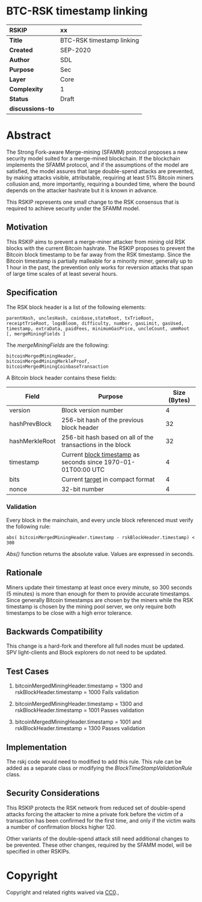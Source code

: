 # BTC-RSK timestamp linking


|RSKIP          | xx |
| :------------ |:-------------|
|**Title**      |BTC-RSK timestamp linking|
|**Created**    |SEP-2020 |
|**Author**     |SDL |
|**Purpose**    |Sec |
|**Layer**      |Core |
|**Complexity** |1 |
|**Status**     |Draft |
|**discussions-to**     | |


# **Abstract**

The Strong Fork-aware Merge-mining (SFAMM) protocol proposes a new security model suited for a merge-mined blockchain. If the blockchain implements the SFAMM protocol, and if the assumptions of the model are satisfied, the model assures that large double-spend attacks are prevented, by making attacks visible, attributable, requiring at least 51% Bitcoin miners collusion and, more importantly, requiring a bounded time, where the bound depends on the attacker hashrate but it is known in advance.  

This RSKIP represents one small change to the RSK consensus that is required to achieve security under the SFAMM model.  




## Motivation

This RSKIP aims to prevent a merge-miner attacker from mining old RSK blocks with the current Bitcoin hashrate. The RSKIP proposes to prevent the Bitcoin block timestamp to be far away from the RSK timestamp. Since the Bitcoin timestamp is partially malleable for a minority miner, generally up to 1 hour in the past, the prevention only works for reversion attacks that span of large time scales of at least several hours.  


## Specification

 The RSK block header is a list of the following elements:

```
parentHash, unclesHash, coinbase,stateRoot, txTrieRoot, receiptTrieRoot, logsBloom, difficulty, number, gasLimit, gasUsed, timestamp, extraData, paidFees, minimumGasPrice, uncleCount, ummRoot [, mergeMiningFields ] 
```

The *mergeMiningFields* are the following:

```
bitcoinMergedMiningHeader,
bitcoinMergedMiningMerkleProof,
bitcoinMergedMiningCoinbaseTransaction
```

A Bitcoin block header contains these fields:

| Field          | Purpose                                                      | Size (Bytes) |
| -------------- | ------------------------------------------------------------ | ------------ |
| version        | Block version number                                         | 4            |
| hashPrevBlock  | 256-bit hash of the previous block header                    | 32           |
| hashMerkleRoot | 256-bit hash based on all of the transactions in the block   | 32           |
| timestamp      | Current [block timestamp](https://en.bitcoin.it/wiki/Block_timestamp) as seconds since 1970-01-01T00:00 UTC | 4            |
| bits           | Current [target](https://en.bitcoin.it/wiki/Target) in compact format | 4            |
| nonce          | 32-bit number                                                | 4            |

### Validation

Every block in the mainchain, and every uncle block referenced must verify the following rule: 

```
abs( bitcoinMergedMiningHeader.timestamp - rskBlockHeader.timestamp) < 300
```

*Abs()* function returns the absolute value. Values are expressed in seconds.

## Rationale

Miners update their timestamp at least once every minute, so 300 seconds (5 minutes) is more than enough for them to provide accurate timestamps. Since generally Bitcoin timestamps are chosen by the miners while the RSK timestamp is chosen by the mining pool server, we only require both timestamps to be close with a high error tolerance.

## Backwards Compatibility

This change is a hard-fork and therefore all full nodes must be updated. SPV light-clients and Block explorers do not need to be updated. 

## Test Cases

1. bitcoinMergedMiningHeader.timestamp = 1300 and rskBlockHeader.timestamp = 1000
   Fails validation

2. bitcoinMergedMiningHeader.timestamp = 1300 and rskBlockHeader.timestamp = 1001
   Passes validation
3. bitcoinMergedMiningHeader.timestamp = 1001 and rskBlockHeader.timestamp = 1300
   Passes validation

## Implementation

The rskj code would need to modified to add this rule. This rule can be added as a separate class or modifying the *BlockTimeStampValidationRule* class. 

## Security Considerations

This RSKIP protects the RSK network from reduced set of double-spend attacks forcing the attacker to mine a private fork before the victim of a transaction has been confirmed for the first time, and only if the victim waits a number of confirmation blocks higher 120. 

Other variants of the double-spend attack still need additional changes to be prevented. These other changes, required by the SFAMM model, will be specified in other RSKIPs.

# **Copyright**

Copyright and related rights waived via [CC0](https://creativecommons.org/publicdomain/zero/1.0/).,

 
